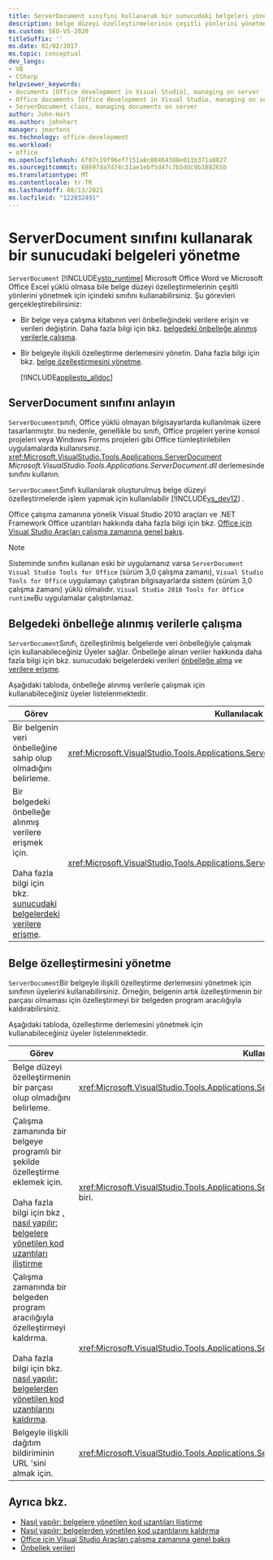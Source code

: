 ```yaml
---
title: ServerDocument sınıfını kullanarak bir sunucudaki belgeleri yönetme
description: belge düzeyi özelleştirmelerinin çeşitli yönlerini yönetmek için Office için Visual Studio Araçları çalışma zamanında ServerDocument sınıfını nasıl kullanabileceğinizi öğrenin.
ms.custom: SEO-VS-2020
titleSuffix: ''
ms.date: 02/02/2017
ms.topic: conceptual
dev_langs:
- VB
- CSharp
helpviewer_keywords:
- documents [Office development in Visual Studio], managing on server
- Office documents [Office development in Visual Studio, managing on server
- ServerDocument class, managing documents on server
author: John-Hart
ms.author: johnhart
manager: jmartens
ms.technology: office-development
ms.workload:
- office
ms.openlocfilehash: 6f07c19f96ef7151a8c08464388e011b371a8827
ms.sourcegitcommit: 68897da7d74c31ae1ebf5d47c7b5ddc9b108265b
ms.translationtype: MT
ms.contentlocale: tr-TR
ms.lasthandoff: 08/13/2021
ms.locfileid: "122032491"
---
```

# <a name="manage-documents-on-a-server-by-using-the-serverdocument-class"></a>ServerDocument sınıfını kullanarak bir sunucudaki belgeleri yönetme
  `ServerDocument` [!INCLUDE[vsto_runtime](../vsto/includes/vsto-runtime-md.md)] Microsoft Office Word ve Microsoft Office Excel yüklü olmasa bile belge düzeyi özelleştirmelerinin çeşitli yönlerini yönetmek için içindeki sınıfını kullanabilirsiniz. Şu görevleri gerçekleştirebilirsiniz:

- Bir belge veya çalışma kitabının veri önbelleğindeki verilere erişin ve verileri değiştirin. Daha fazla bilgi için bkz. [belgedeki önbelleğe alınmış verilerle çalışma](#CachedData).

- Bir belgeyle ilişkili özelleştirme derlemesini yönetin. Daha fazla bilgi için bkz. [belge özelleştirmesini yönetme](#CustomizationInfo).

  [!INCLUDE[appliesto_alldoc](../vsto/includes/appliesto-alldoc-md.md)]

## <a name="understand-the-serverdocument-class"></a>ServerDocument sınıfını anlayın
 `ServerDocument`sınıfı, Office yüklü olmayan bilgisayarlarda kullanılmak üzere tasarlanmıştır. bu nedenle, genellikle bu sınıfı, Office projeleri yerine konsol projeleri veya Windows Forms projeleri gibi Office tümleştirilebilen uygulamalarda kullanırsınız. <xref:Microsoft.VisualStudio.Tools.Applications.ServerDocument> *Microsoft.VisualStudio.Tools.Applications.ServerDocument.dll* derlemesinde sınıfını kullanın.

 `ServerDocument`Sınıfı kullanılarak oluşturulmuş belge düzeyi özelleştirmelerde işlem yapmak için kullanılabilir [!INCLUDE[vs_dev12](../vsto/includes/vs-dev12-md.md)] .

 Office çalışma zamanına yönelik Visual Studio 2010 araçları ve .NET Framework Office uzantıları hakkında daha fazla bilgi için bkz. [Office için Visual Studio Araçları çalışma zamanına genel bakış](../vsto/visual-studio-tools-for-office-runtime-overview.md).

> [!NOTE]
> Sisteminde sınıfını kullanan eski bir uygulamanız varsa `ServerDocument` `Visual Studio Tools for Office` (sürüm 3,0 çalışma zamanı), `Visual Studio Tools for Office` uygulamayı çalıştıran bilgisayarlarda sistem (sürüm 3,0 çalışma zamanı) yüklü olmalıdır. `Visual Studio 2010 Tools for Office runtime`Bu uygulamalar çalıştırılamaz.

## <a name="work-with-cached-data-in-the-document"></a><a name="CachedData"></a> Belgedeki önbelleğe alınmış verilerle çalışma
 `ServerDocument`Sınıfı, özelleştirilmiş belgelerde veri önbelleğiyle çalışmak için kullanabileceğiniz Üyeler sağlar. Önbelleğe alınan veriler hakkında daha fazla bilgi için bkz. sunucudaki belgelerdeki verileri [önbelleğe alma](../vsto/caching-data.md) ve [verilere erişme](../vsto/accessing-data-in-documents-on-the-server.md).

 Aşağıdaki tabloda, önbelleğe alınmış verilerle çalışmak için kullanabileceğiniz üyeler listelenmektedir.

|Görev|Kullanılacak üye|
|----------|-------------------|
|Bir belgenin veri önbelleğine sahip olup olmadığını belirleme.|<xref:Microsoft.VisualStudio.Tools.Applications.ServerDocument.IsCacheEnabled%2A>Yöntemi.|
|Bir belgedeki önbelleğe alınmış verilere erişmek için.<br /><br /> Daha fazla bilgi için bkz. [sunucudaki belgelerdeki verilere erişme](../vsto/accessing-data-in-documents-on-the-server.md).|<xref:Microsoft.VisualStudio.Tools.Applications.ServerDocument.CachedData%2A>Özelliği.|

## <a name="manage-the-document-customization"></a><a name="CustomizationInfo"></a> Belge özelleştirmesini yönetme
 `ServerDocument`Bir belgeyle ilişkili özelleştirme derlemesini yönetmek için sınıfının üyelerini kullanabilirsiniz. Örneğin, belgenin artık özelleştirmenin bir parçası olmaması için özelleştirmeyi bir belgeden program aracılığıyla kaldırabilirsiniz.

 Aşağıdaki tabloda, özelleştirme derlemesini yönetmek için kullanabileceğiniz üyeler listelenmektedir.

|Görev|Kullanılacak üye|
|----------|-------------------|
|Belge düzeyi özelleştirmenin bir parçası olup olmadığını belirleme.|<xref:Microsoft.VisualStudio.Tools.Applications.ServerDocument.GetCustomizationVersion%2A>Yöntemi.|
|Çalışma zamanında bir belgeye programlı bir şekilde özelleştirme eklemek için.<br /><br /> Daha fazla bilgi için bkz [. nasıl yapılır: belgelere yönetilen kod uzantıları iliştirme](../vsto/how-to-attach-managed-code-extensions-to-documents.md)|<xref:Microsoft.VisualStudio.Tools.Applications.ServerDocument.AddCustomization%2A>Yöntemlerden biri.|
|Çalışma zamanında bir belgeden program aracılığıyla özelleştirmeyi kaldırma.<br /><br /> Daha fazla bilgi için bkz. [nasıl yapılır: belgelerden yönetilen kod uzantılarını kaldırma](../vsto/how-to-remove-managed-code-extensions-from-documents.md).|<xref:Microsoft.VisualStudio.Tools.Applications.ServerDocument.RemoveCustomization%2A>Yöntemi.|
|Belgeyle ilişkili dağıtım bildiriminin URL 'sini almak için.|<xref:Microsoft.VisualStudio.Tools.Applications.ServerDocument.DeploymentManifestUrl%2A>Özelliği.|

## <a name="see-also"></a>Ayrıca bkz.
- [Nasıl yapılır: belgelere yönetilen kod uzantıları Iliştirme](../vsto/how-to-attach-managed-code-extensions-to-documents.md)
- [Nasıl yapılır: belgelerden yönetilen kod uzantılarını kaldırma](../vsto/how-to-remove-managed-code-extensions-from-documents.md)
- [Office için Visual Studio Araçları çalışma zamanına genel bakış](../vsto/visual-studio-tools-for-office-runtime-overview.md)
- [Önbellek verileri](../vsto/caching-data.md)

